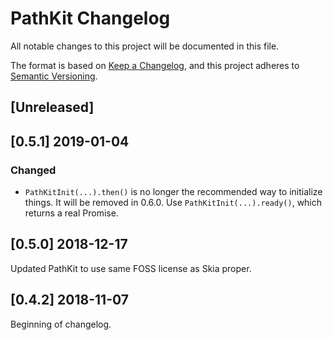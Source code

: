 # PathKit Changelog
All notable changes to this project will be documented in this file.

The format is based on [Keep a Changelog](https://keepachangelog.com/en/1.0.0/),
and this project adheres to [Semantic Versioning](https://semver.org/spec/v2.0.0.html).

## [Unreleased]

## [0.5.1] 2019-01-04

### Changed
 - `PathKitInit(...).then()` is no longer the recommended way to initialize things.
It will be removed in 0.6.0. Use `PathKitInit(...).ready()`, which returns a real Promise.

## [0.5.0] 2018-12-17

Updated PathKit to use same FOSS license as Skia proper.

## [0.4.2] 2018-11-07

Beginning of changelog.
